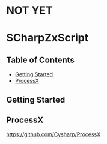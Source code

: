 NOT YET
===

SCharpZxScript
===

<!-- START doctoc generated TOC please keep comment here to allow auto update -->
<!-- DON'T EDIT THIS SECTION, INSTEAD RE-RUN doctoc TO UPDATE -->
## Table of Contents

- [Getting Started](#getting-started)
- [ProcessX](#processx)

<!-- END doctoc generated TOC please keep comment here to allow auto update -->

Getting Started
---

ProcessX
---
https://github.com/Cysharp/ProcessX